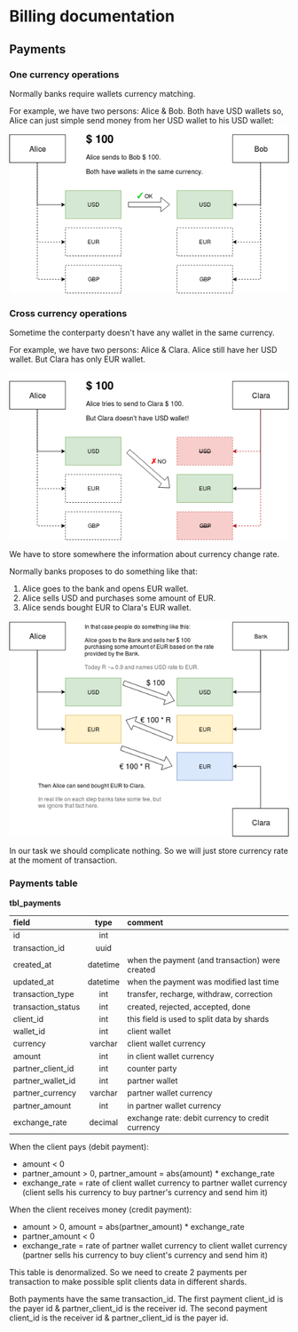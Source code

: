 Billing documentation
=====================

Payments
--------

### One currency operations

Normally banks require wallets currency matching.

For example, we have two persons: Alice & Bob.
Both have USD wallets so, Alice can just simple send money
from her USD wallet to his USD wallet:
![currency matches](img/usd-2-usd.png "currency matches")

### Cross currency operations

Sometime the conterparty doesn't have any wallet in the same currency.

For example, we have two persons: Alice & Clara.
Alice still have her USD wallet. But Clara has only EUR wallet.

![currency missmatch](img/usd-2-eur.png "currency missmatch")

We have to store somewhere the information about currency change rate.

Normally banks proposes to do something like that:
1. Alice goes to the bank and opens EUR wallet.
2. Alice sells USD and purchases some amount of EUR.
3. Alice sends bought EUR to Clara's EUR wallet.

![currency convertation](img/usd-2-eur-with-bank.png "currency convertation")

In our task we should complicate nothing.
So we will just store currency rate at the moment of transaction.

### Payments table

**tbl_payments**

| field                    | type     | comment                                            |
|:-------------------------|:--------:|:---------------------------------------------------|
| id                       | int      |                                                    |
| transaction_id           | uuid     |                                                    |
| created_at               | datetime | when the payment (and transaction) were created    |
| updated_at               | datetime | when the payment was modified last time            |
| transaction_type         | int      | transfer, recharge, withdraw, correction           |
| transaction_status       | int      | created, rejected, accepted, done                  |
| client_id                | int      | this field is used to split data by shards         |
| wallet_id                | int      | client wallet                                      |
| currency                 | varchar  | client wallet currency                             |
| amount                   | int      | in client wallet currency                          |
| partner_client_id        | int      | counter party                                      |
| partner_wallet_id        | int      | partner wallet                                     |
| partner_currency         | varchar  | partner wallet currency                            |
| partner_amount           | int      | in partner wallet currency                         |
| exchange_rate            | decimal  | exchange rate: debit currency to credit currency   |

When the client pays (debit payment):
* amount < 0
* partner_amount > 0,
  partner_amount = abs(amount) * exchange_rate
* exchange_rate = rate of client wallet currency to partner wallet currency
  (client sells his currency to buy partner's currency and send him it)

When the client receives money (credit payment):
* amount > 0,
  amount = abs(partner_amount) * exchange_rate
* partner_amount < 0
* exchange_rate = rate of partner wallet currency to client wallet currency
  (partner sells his currency to buy client's currency and send him it)

This table is denormalized.
So we need to create 2 payments per transaction to make possible split clients data in different shards.

Both payments have the same transaction_id.
The first payment client_id is the payer id & partner_client_id is the receiver id.
The second payment client_id is the receiver id & partner_client_id is the payer id.
